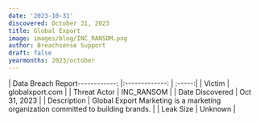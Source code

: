 ```yaml
---
date: '2023-10-31'
discovered: October 31, 2023
title: Global Export
image: images/blog/INC_RANSOM.png
author: Breachsense Support
draft: false
yearmonths: 2023/october
---
```


| Data Breach Report------------:     |:-------------:    | :-----:|
| Victim      | globalxport.com      | 
| Threat Actor      | INC_RANSOM      | 
| Date Discovered      | Oct 31, 2023      | 
| Description      | Global Export Marketing is a marketing organization committed to building brands.      | 
| Leak Size      | Unknown      | 

